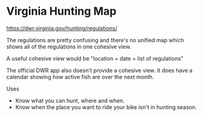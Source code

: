 # Virginia Hunting Map

https://dwr.virginia.gov/hunting/regulations/

The regulations are pretty confusing and there's no unified map which shows all of the regulations in one cohesive view.

A useful cohesive view would be "location + date = list of regulations"

The official DWR app also doesn't provide a cohesive view. It does have a calendar showing how active fish are over the next month.

Uses
- Know what you can hunt, where and when.
- Know when the place you want to ride your bike isn't in hunting season.

